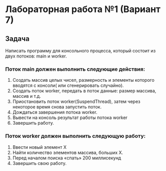 # Лабораторная работа №1 (Вариант 7)
## Задача
Написать программу для консольного процесса, который состоит из двух потоков: main и worker.
### Поток main должен выполнить следующие действия:
1. Создать массив целых чисел, размерность и элементы которого вводятся с консоли( или сгенерировать
случайно).
2. Создать поток worker, передать в поток данные: размер маcсива, массив и т.д.
3. Приостановить поток worker(SuspendThread), затем через некоторое время снова запустить поток.
4. Дождаться завершения потока worker.
5. Вывести на консоль результат работы потока worker
6. Завершить работу.
### Поток worker должен выполнить следующую работу:
1. Ввести новый элемент Х
2. Найти количество элементов массива, больших Х.
3. Перед началом поиска «спать» 200 миллисекунд
4. Завершить свою работу.
